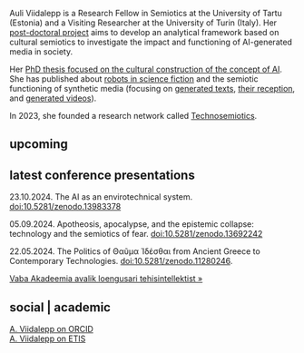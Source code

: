 ---
---

Auli Viidalepp is a Research Fellow in Semiotics at the University of Tartu (Estonia) and a Visiting Researcher at the University of Turin (Italy). Her [post-doctoral project](/PUTJD1202/) aims to develop an analytical framework based on cultural semiotics to investigate the impact and functioning of AI-generated media in society. 

Her [PhD thesis focused on the cultural construction of the concept of AI](/phd/). She has published about [robots in science fiction](https://www.researchgate.net/publication/349919165_Representations_of_robots_in_science_fiction_film_narratives_as_signifiers_of_human_identity) and the semiotic functioning of synthetic media (focusing on [generated texts](https://www.researchgate.net/publication/369304924_The_semiotic_functioning_of_synthetic_media), [their reception](https://www.researchgate.net/publication/366987824_Sociocommunicative_functions_of_a_generative_text_the_case_of_GPT-3), and [generated videos](https://doi.org/10.1515/sem-2023-0167)). 


In 2023, she founded a research network called [Technosemiotics](https://technosemiotics.net/). 



## upcoming




## latest conference presentations

23.10.2024. The AI as an envirotechnical system. [doi:10.5281/zenodo.13983378](https://zenodo.org/doi/10.5281/zenodo.13983378)

05.09.2024. Apotheosis, apocalypse, and the epistemic collapse: technology and the semiotics of fear. [doi:10.5281/zenodo.13692242](https://zenodo.org/doi/10.5281/zenodo.13692242)

22.05.2024. The Politics of Θαῦμα Ἰδέσθαι from Ancient Greece to Contemporary Technologies. [doi:10.5281/zenodo.11280246](https://doi.org/10.5281/zenodo.11280246).


[Vaba Akadeemia avalik loengusari tehisintellektist »](/loengusari-tehisintellektist/)


## social | academic

[A. Viidalepp on ORCID](https://orcid.org/0000-0002-6206-5681)<br>
[A. Viidalepp on ETIS](https://www.etis.ee/CV/Auli_Viidalepp/eng)

